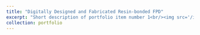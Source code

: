 ```yaml
---
title: "Digitally Designed and Fabricated Resin-bonded FPD"
excerpt: "Short description of portfolio item number 1<br/><img src='/images/resin-bond-fpd.png'>"
collection: portfolio
---
```


